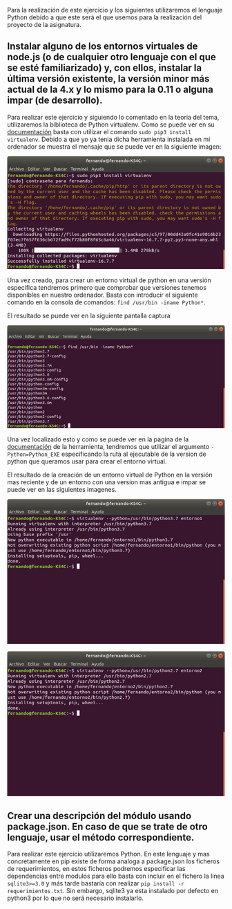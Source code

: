 Para la realización de este ejercicio y los siguientes utilizaremos el lenguaje Python debido a que este será el que usemos para la realización del proyecto de la asignatura.

## Instalar alguno de los entornos virtuales de node.js (o de cualquier otro lenguaje con el que se esté familiarizado) y, con ellos, instalar la última versión existente, la versión minor más actual de la 4.x y lo mismo para la 0.11 o alguna impar (de desarrollo).

Para realizar este ejercicio y siguiendo lo comentado en la teoria del tema, utilizaremos la biblioteca de Python virtualenv. Como se puede ver en su [documentación](https://virtualenv.pypa.io/en/latest/installation/) basta con utilizar el comando `sudo pip3 install virtualenv`. Debido a que yo ya tenia dicha herramienta instalada en mi ordenador se muestra el mensaje que se puede ver en la siguiente imagen:

![](img/Instalacion_virtualenv.png "Instalacion de la herramienta virtualenv")

Una vez creado, para crear un entorno virtual de python en una versión especifica tendremos primero que comprobar que versiones tenemos disponibles en nuestro ordenador. Basta con introducir el siguiente comando en la consola de comandos: `find /usr/bin -iname Python*`.

El resultado se puede ver en la siguiente pantalla captura

![](img/Busqueda_Python.png)

Una vez localizado esto y como se puede ver en la pagina de la [documentación](https://virtualenv.pypa.io/en/latest/reference/) de la herramienta, tendremos que utilizar el argumento `-Python=Python_EXE` especificando la ruta al ejecutable de la version de python que queramos usar para crear el entorno virtual.

El resultado de la creación de un entorno virtual de Python en la versión mas reciente y de un entorno con una version mas antigua e impar se puede ver en las siguientes imagenes.

![](img/entorno1.png)

![](img/entorno2.png)

## Crear una descripción del módulo usando package.json. En caso de que se trate de otro lenguaje, usar el método correspondiente.

Para realizar este ejercicio utilizaremos Python. En este lenguaje y mas concretamente en pip existe de forma analoga a package.json los ficheros de requerimientos, en estos ficheros podremos especificar las dependencias entre modulos para ello basta con incluir en el fichero la linea `sqlite3>=3.0` y más tarde bastaría con realizar `pip install -r requerimientos.txt`. Sin embargo, sqlite3 ya esta instalado por defecto en python3 por lo que no será necesario instalarlo.
